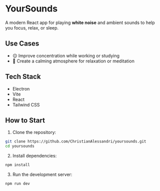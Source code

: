 # YourSounds

A modern React app for playing **white noise** and ambient sounds to help you focus, relax, or sleep.

## Use Cases

- 😌 Improve concentration while working or studying
- 🍃 Create a calming atmosphere for relaxation or meditation

## Tech Stack

- Electron
- Vite
- React
- Tailwind CSS

## How to Start

1. Clone the repository:

```bash
git clone https://github.com/ChristianAlessandri/yoursounds.git
cd yoursounds
```

2. Install dependencies:

```bash
npm install
```

3. Run the development server:

```bash
npm run dev
```
